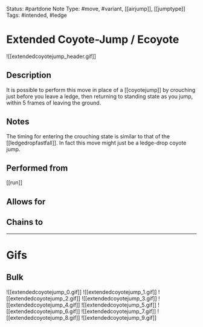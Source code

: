 Status: #partdone
Note Type: #move, #variant, [[airjump]], [[jumptype]]
Tags: #intended, #ledge 

# Extended Coyote-Jump / Ecoyote
![[extendedcoyotejump_header.gif]]
## Description
It is possible to perform this move in place of a [[coyotejump]] by crouching just before you leave a ledge, then returning to standing state as you jump, within 5 frames of leaving the ground.

## Notes
The timing for entering the crouching state is similar to that of the [[ledgedropfastfall]]. In fact this move might just be a ledge-drop coyote jump.

## Performed from
[[run]]

## Allows for


## Chains to


___
# Gifs
## Bulk
![[extendedcoyotejump_0.gif]]
![[extendedcoyotejump_1.gif]]
![[extendedcoyotejump_2.gif]]
![[extendedcoyotejump_3.gif]]
![[extendedcoyotejump_4.gif]]
![[extendedcoyotejump_5.gif]]
![[extendedcoyotejump_6.gif]]
![[extendedcoyotejump_7.gif]]
![[extendedcoyotejump_8.gif]]
![[extendedcoyotejump_9.gif]]